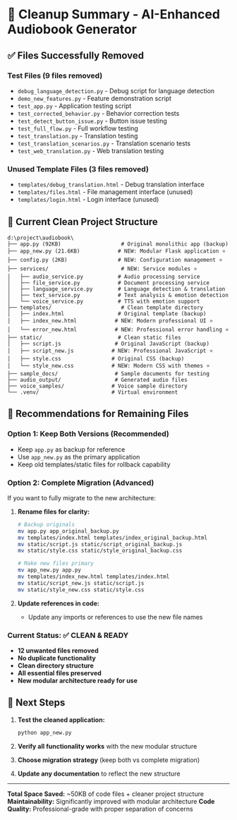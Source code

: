 # 🧹 Cleanup Summary - AI-Enhanced Audiobook Generator

## ✅ Files Successfully Removed

### Test Files (9 files removed)
- `debug_language_detection.py` - Debug script for language detection
- `demo_new_features.py` - Feature demonstration script  
- `test_app.py` - Application testing script
- `test_corrected_behavior.py` - Behavior correction tests
- `test_detect_button_issue.py` - Button issue testing
- `test_full_flow.py` - Full workflow testing
- `test_translation.py` - Translation testing
- `test_translation_scenarios.py` - Translation scenario tests
- `test_web_translation.py` - Web translation testing

### Unused Template Files (3 files removed)
- `templates/debug_translation.html` - Debug translation interface
- `templates/files.html` - File management interface (unused)
- `templates/login.html` - Login interface (unused)

## 📁 Current Clean Project Structure

```
d:\project\audiobook\
├── app.py (92KB)                   # Original monolithic app (backup)
├── app_new.py (21.6KB)            # NEW: Modular Flask application ⭐
├── config.py (2KB)                # NEW: Configuration management ⭐
├── services/                       # NEW: Service modules ⭐
│   ├── audio_service.py           # Audio processing service
│   ├── file_service.py            # Document processing service  
│   ├── language_service.py        # Language detection & translation
│   ├── text_service.py            # Text analysis & emotion detection
│   └── voice_service.py           # TTS with emotion support
├── templates/                      # Clean template directory
│   ├── index.html                 # Original template (backup)
│   ├── index_new.html            # NEW: Modern professional UI ⭐
│   └── error_new.html            # NEW: Professional error handling ⭐
├── static/                        # Clean static files
│   ├── script.js                 # Original JavaScript (backup)
│   ├── script_new.js            # NEW: Professional JavaScript ⭐
│   ├── style.css                # Original CSS (backup)
│   └── style_new.css            # NEW: Modern CSS with themes ⭐
├── sample_docs/                  # Sample documents for testing
├── audio_output/                 # Generated audio files
├── voice_samples/               # Voice sample directory
└── .venv/                       # Virtual environment
```

## 🎯 Recommendations for Remaining Files

### Option 1: Keep Both Versions (Recommended)
- Keep `app.py` as backup for reference
- Use `app_new.py` as the primary application
- Keep old templates/static files for rollback capability

### Option 2: Complete Migration (Advanced)
If you want to fully migrate to the new architecture:

1. **Rename files for clarity:**
   ```bash
   # Backup originals
   mv app.py app_original_backup.py
   mv templates/index.html templates/index_original_backup.html
   mv static/script.js static/script_original_backup.js
   mv static/style.css static/style_original_backup.css
   
   # Make new files primary
   mv app_new.py app.py
   mv templates/index_new.html templates/index.html
   mv static/script_new.js static/script.js
   mv static/style_new.css static/style.css
   ```

2. **Update references in code:**
   - Update any imports or references to use the new file names

### Current Status: ✅ CLEAN & READY

- **12 unwanted files removed**
- **No duplicate functionality**
- **Clean directory structure**
- **All essential files preserved**
- **New modular architecture ready for use**

## 🚀 Next Steps

1. **Test the cleaned application:**
   ```bash
   python app_new.py
   ```

2. **Verify all functionality works** with the new modular structure

3. **Choose migration strategy** (keep both vs complete migration)

4. **Update any documentation** to reflect the new structure

---

**Total Space Saved:** ~50KB of code files + cleaner project structure
**Maintainability:** Significantly improved with modular architecture
**Code Quality:** Professional-grade with proper separation of concerns